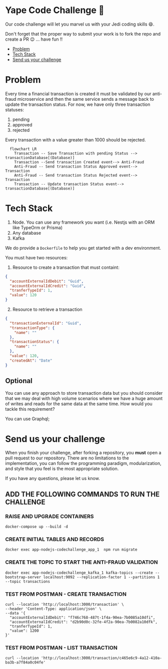# Yape Code Challenge :rocket:

Our code challenge will let you marvel us with your Jedi coding skills :smile:. 

Don't forget that the proper way to submit your work is to fork the repo and create a PR :wink: ... have fun !!

- [Problem](#problem)
- [Tech Stack](#tech_stack)
- [Send us your challenge](#send_us_your_challenge)

# Problem

Every time a financial transaction is created it must be validated by our anti-fraud microservice and then the same service sends a message back to update the transaction status.
For now, we have only three transaction statuses:

<ol>
  <li>pending</li>
  <li>approved</li>
  <li>rejected</li>  
</ol>

Every transaction with a value greater than 1000 should be rejected.

```mermaid
  flowchart LR
    Transaction -- Save Transaction with pending Status --> transactionDatabase[(Database)]
    Transaction --Send transaction Created event--> Anti-Fraud
    Anti-Fraud -- Send transaction Status Approved event--> Transaction
    Anti-Fraud -- Send transaction Status Rejected event--> Transaction
    Transaction -- Update transaction Status event--> transactionDatabase[(Database)]
```

# Tech Stack

<ol>
  <li>Node. You can use any framework you want (i.e. Nestjs with an ORM like TypeOrm or Prisma) </li>
  <li>Any database</li>
  <li>Kafka</li>    
</ol>

We do provide a `Dockerfile` to help you get started with a dev environment.

You must have two resources:

1. Resource to create a transaction that must containt:

```json
{
  "accountExternalIdDebit": "Guid",
  "accountExternalIdCredit": "Guid",
  "tranferTypeId": 1,
  "value": 120
}
```

2. Resource to retrieve a transaction

```json
{
  "transactionExternalId": "Guid",
  "transactionType": {
    "name": ""
  },
  "transactionStatus": {
    "name": ""
  },
  "value": 120,
  "createdAt": "Date"
}
```

## Optional

You can use any approach to store transaction data but you should consider that we may deal with high volume scenarios where we have a huge amount of writes and reads for the same data at the same time. How would you tackle this requirement?

You can use Graphql;

# Send us your challenge

When you finish your challenge, after forking a repository, you **must** open a pull request to our repository. There are no limitations to the implementation, you can follow the programming paradigm, modularization, and style that you feel is the most appropriate solution.

If you have any questions, please let us know.


## ADD THE FOLLOWING COMMANDS TO RUN THE CHALLENGE

### RAISE AND UPGRADE CONTAINERS

```
docker-compose up --build -d
```

### CREATE INITIAL TABLES AND RECORDS
```
docker exec app-nodejs-codechallenge_app_1  npm run migrate
```
### CREATE THE TOPIC TO START THE ANTI-FRAUD VALIDATION
```
docker exec app-nodejs-codechallenge_kafka_1 kafka-topics --create --bootstrap-server localhost:9092 --replication-factor 1 --partitions 1 --topic transactions
```

### TEST FROM POSTMAN - CREATE TRANSACTION
```
curl --location 'http://localhost:3000/transaction' \
--header 'Content-Type: application/json' \
--data '{
  "accountExternalIdDebit": "f746c768-487t-1f4a-90ea-7b0085a10dfi",
  "accountExternalIdCredit": "d2b90d0c-32fe-4f2a-90ea-7b0082a10dfk",
  "tranferTypeId": 1,
  "value": 1200
}'
```

### TEST FROM POSTMAN - LIST TRANSACTION
```
curl --location 'http://localhost:3000/transaction/c465e6c9-4a12-410a-ba3b-a7f84a0c04fe'
```
